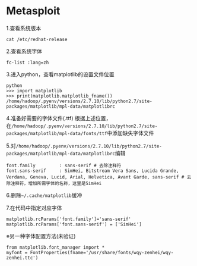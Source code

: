 
# Metasploit

1.查看系统版本

```shell
cat /etc/redhat-release
```

2.查看系统字体

```shell
fc-list :lang=zh
```

3.进入python，查看matplotlib的设置文件位置

```shell
python
>>> import matplotlib
>>> print(matplotlib.matplotlib_fname())
/home/hadoop/.pyenv/versions/2.7.10/lib/python2.7/site-packages/matplotlib/mpl-data/matplotlibrc
```

4.准备好需要的字体文件(.ttf)
根据上述位置，在`/home/hadoop/.pyenv/versions/2.7.10/lib/python2.7/site-packages/matplotlib/mpl-data/fonts/ttf`中添加缺失字体文件

5.对`/home/hadoop/.pyenv/versions/2.7.10/lib/python2.7/site-packages/matplotlib/mpl-data/matplotlibrc`编辑

```shell
font.family         : sans-serif # 去除注释符
font.sans-serif     : SimHei, Bitstream Vera Sans, Lucida Grande, Verdana, Geneva, Lucid, Arial, Helvetica, Avant Garde, sans-serif # 去除注释符，增加所需字体的名称，这里是SimHei
```

6.删除`~/.cache/matplotlib`缓冲

7.在代码中指定对应字体

```shell
matplotlib.rcParams['font.family']='sans-serif'
matplotlib.rcParams['font.sans-serif'] = ['SimHei']
```

※另一种字体配置方法(未验证)

```shell
from matplotlib.font_manager import *  
myfont = FontProperties(fname='/usr/share/fonts/wqy-zenhei/wqy-zenhei.ttc')  
```
